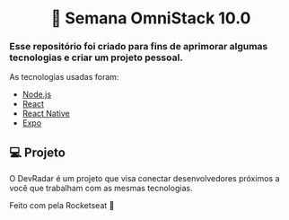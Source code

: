 <h1 align="center">
  🚀 Semana OmniStack 10.0
  
<h3>Esse repositório foi criado para fins de aprimorar algumas tecnologias e criar um projeto pessoal.</h3>

As tecnologias usadas foram:

- [Node.js](https://nodejs.org/en/)
- [React](https://reactjs.org)
- [React Native](https://facebook.github.io/react-native/)
- [Expo](https://expo.io/)

## 💻 Projeto

O DevRadar é um projeto que visa conectar desenvolvedores próximos a você que trabalham com as mesmas tecnologias.

Feito com pela Rocketseat :wave:
